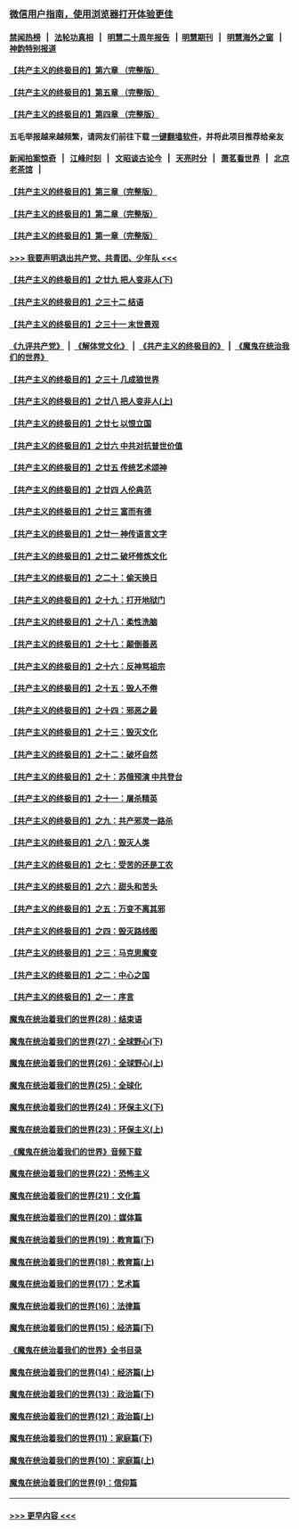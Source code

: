 ### [微信用户指南，使用浏览器打开体验更佳](https://github.com/gfw-breaker/banned-news1/blob/master/indexes/wechat-guide.md?t=0)
#### [禁闻热榜](热点新闻.md?t=0)  &nbsp;&nbsp;|&nbsp;&nbsp; [法轮功真相](https://github.com/gfw-breaker/truth/blob/master/README.md?t=0) &nbsp;&nbsp;|&nbsp;&nbsp; [明慧二十周年报告](https://github.com/gfw-breaker/mh-reports/blob/master/README.md?t=0) &nbsp;&nbsp;|&nbsp;&nbsp;[明慧期刊](https://github.com/gfw-breaker/mh-qikan) &nbsp;&nbsp;|&nbsp;&nbsp; [明慧海外之窗](https://github.com/gfw-breaker/mh-news/blob/master/README.md?t=0) &nbsp;&nbsp;|&nbsp;&nbsp; [神韵特别报道](https://github.com/gfw-breaker/mh-news/blob/master/shenyun.md?t=0)
#### [【共产主义的终极目的】第六章 （完整版）](../pages/nsc422/n11428913.md?t=02141955) 
#### [【共产主义的终极目的】第五章 （完整版）](../pages/nsc422/n11428912.md?t=02141955) 
#### [【共产主义的终极目的】第四章 （完整版）](../pages/nsc422/n11428907.md?t=02141955) 
#### 五毛举报越来越频繁，请网友们前往下载 [一键翻墙软件](https://github.com/gfw-breaker/ssr-accounts)，并将此项目推荐给亲友
#### [新闻拍案惊奇](https://github.com/gfw-breaker/banned-news1/blob/master/pages/link4.md) &nbsp;&nbsp;|&nbsp;&nbsp; [江峰时刻](https://github.com/gfw-breaker/banned-news1/blob/master/pages/link4.md) &nbsp;&nbsp;|&nbsp;&nbsp; [文昭谈古论今](https://github.com/gfw-breaker/banned-news1/blob/master/pages/link4.md) &nbsp;&nbsp;|&nbsp;&nbsp; [天亮时分](https://github.com/gfw-breaker/banned-news1/blob/master/pages/link4.md) &nbsp;&nbsp;|&nbsp;&nbsp; [萧茗看世界](https://github.com/gfw-breaker/banned-news1/blob/master/pages/link4.md) &nbsp;&nbsp;|&nbsp;&nbsp; [北京老茶馆](https://github.com/gfw-breaker/banned-news1/blob/master/pages/link4.md) &nbsp;&nbsp;|&nbsp;&nbsp; 
#### [【共产主义的终极目的】第三章（完整版）](../pages/nsc422/n11428848.md?t=02141955) 
#### [【共产主义的终极目的】第二章（完整版）](../pages/nsc422/n11428831.md?t=02141955) 
#### [【共产主义的终极目的】第一章（完整版）](../pages/nsc422/n11417651.md?t=02141955) 
#### [>>> 我要声明退出共产党、共青团、少年队 <<<](https://github.com/begood0513/goodnews/blob/master/quit/letter.md) 
#### [【共产主义的终极目的】之廿九 把人变非人(下)](../pages/nsc422/n11344140.md?t=02141955) 
#### [【共产主义的终极目的】之三十二 结语](../pages/nsc422/n11360535.md?t=02141955) 
#### [【共产主义的终极目的】之三十一 末世景观](../pages/nsc422/n11351129.md?t=02141955) 
#### [《九评共产党》](https://github.com/begood0513/9ping.md/blob/master/README.md) &nbsp;|&nbsp; [《解体党文化》](../../../../jtdwh.md/blob/master/README.md)  &nbsp;|&nbsp; [《共产主义的终极目的》](../../../../gczydzjmd.md/blob/master/README.md) &nbsp;|&nbsp; [《魔鬼在统治我们的世界》](../../../../mgztzwmdsj.md/blob/master/README.md) 
#### [【共产主义的终极目的】之三十 几成狼世界](../pages/nsc422/n11348280.md?t=02141955) 
#### [【共产主义的终极目的】之廿八 把人变非人(上)](../pages/nsc422/n11340492.md?t=02141955) 
#### [【共产主义的终极目的】之廿七 以恨立国](../pages/nsc422/n11336944.md?t=02141955) 
#### [【共产主义的终极目的】之廿六 中共对抗普世价值](../pages/nsc422/n11324785.md?t=02141955) 
#### [【共产主义的终极目的】之廿五 传统艺术颂神](../pages/nsc422/n11296396.md?t=02141955) 
#### [【共产主义的终极目的】之廿四 人伦典范](../pages/nsc422/n11296397.md?t=02141955) 
#### [【共产主义的终极目的】之廿三 富而有德](../pages/nsc422/n11283598.md?t=02141955) 
#### [【共产主义的终极目的】之廿一 神传语言文字](../pages/nsc422/n11263265.md?t=02141955) 
#### [【共产主义的终极目的】之廿二 破坏修炼文化](../pages/nsc422/n11245728.md?t=02141955) 
#### [【共产主义的终极目的】之二十：偷天换日](../pages/nsc422/n11238846.md?t=02141955) 
#### [【共产主义的终极目的】之十九：打开地狱门](../pages/nsc422/n11206376.md?t=02141955) 
#### [【共产主义的终极目的】之十八：柔性洗脑](../pages/nsc422/n11199994.md?t=02141955) 
#### [【共产主义的终极目的】之十七：颠倒善恶](../pages/nsc422/n11179782.md?t=02141955) 
#### [【共产主义的终极目的】之十六：反神骂祖宗](../pages/nsc422/n11166798.md?t=02141955) 
#### [【共产主义的终极目的】之十五：毁人不倦](../pages/nsc422/n11166792.md?t=02141955) 
#### [【共产主义的终极目的】之十四：邪恶之最](../pages/nsc422/n11150249.md?t=02141955) 
#### [【共产主义的终极目的】之十三：毁灭文化](../pages/nsc422/n11135227.md?t=02141955) 
#### [【共产主义的终极目的】之十二：破坏自然](../pages/nsc422/n11135214.md?t=02141955) 
#### [【共产主义的终极目的】之十：苏俄预演 中共登台](../pages/nsc422/n11118424.md?t=02141955) 
#### [【共产主义的终极目的】之十一：屠杀精英](../pages/nsc422/n11118442.md?t=02141955) 
#### [【共产主义的终极目的】之九：共产邪灵一路杀](../pages/nsc422/n11114139.md?t=02141955) 
#### [【共产主义的终极目的】之八：毁灭人类](../pages/nsc422/n11108503.md?t=02141955) 
#### [【共产主义的终极目的】之七：受苦的还是工农](../pages/nsc422/n11101809.md?t=02141955) 
#### [【共产主义的终极目的】之六：甜头和苦头](../pages/nsc422/n11096971.md?t=02141955) 
#### [【共产主义的终极目的】之五：万变不离其邪](../pages/nsc422/n11091285.md?t=02141955) 
#### [【共产主义的终极目的】之四：毁灭路线图](../pages/nsc422/n11086284.md?t=02141955) 
#### [【共产主义的终极目的】之三：马克思魔变](../pages/nsc422/n11061941.md?t=02141955) 
#### [【共产主义的终极目的】之二：中心之国](../pages/nsc422/n11047728.md?t=02141955) 
#### [【共产主义的终极目的】之一：序言](../pages/nsc422/n11086077.md?t=02141955) 
#### [魔鬼在统治着我们的世界(28)：结束语](../pages/nsc422/n10936246.md?t=02141955) 
#### [魔鬼在统治着我们的世界(27)：全球野心(下)](../pages/nsc422/n10928319.md?t=02141955) 
#### [魔鬼在统治着我们的世界(26)：全球野心(上)](../pages/nsc422/n10900318.md?t=02141955) 
#### [魔鬼在统治着我们的世界(25)：全球化](../pages/nsc422/n10788205.md?t=02141955) 
#### [魔鬼在统治着我们的世界(24)：环保主义(下)](../pages/nsc422/n10695307.md?t=02141955) 
#### [魔鬼在统治着我们的世界(23)：环保主义(上)](../pages/nsc422/n10688613.md?t=02141955) 
#### [《魔鬼在统治着我们的世界》音频下载](../pages/nsc422/n10635553.md?t=02141955) 
#### [魔鬼在统治着我们的世界(22)：恐怖主义](../pages/nsc422/n10614727.md?t=02141955) 
#### [魔鬼在统治着我们的世界(21)：文化篇](../pages/nsc422/n10597706.md?t=02141955) 
#### [魔鬼在统治着我们的世界(20)：媒体篇](../pages/nsc422/n10586579.md?t=02141955) 
#### [魔鬼在统治着我们的世界(19)：教育篇(下)](../pages/nsc422/n10564808.md?t=02141955) 
#### [魔鬼在统治着我们的世界(18)：教育篇(上)](../pages/nsc422/n10526970.md?t=02141955) 
#### [魔鬼在统治着我们的世界(17)：艺术篇](../pages/nsc422/n10499093.md?t=02141955) 
#### [魔鬼在统治着我们的世界(16)：法律篇](../pages/nsc422/n10485969.md?t=02141955) 
#### [魔鬼在统治着我们的世界(15)：经济篇(下)](../pages/nsc422/n10469975.md?t=02141955) 
#### [《魔鬼在统治着我们的世界》全书目录](../pages/nsc422/n10464261.md?t=02141955) 
#### [魔鬼在统治着我们的世界(14)：经济篇(上)](../pages/nsc422/n10457370.md?t=02141955) 
#### [魔鬼在统治着我们的世界(13)：政治篇(下)](../pages/nsc422/n10448270.md?t=02141955) 
#### [魔鬼在统治着我们的世界(12)：政治篇(上)](../pages/nsc422/n10444576.md?t=02141955) 
#### [魔鬼在统治着我们的世界(11)：家庭篇(下)](../pages/nsc422/n10440961.md?t=02141955) 
#### [魔鬼在统治着我们的世界(10)：家庭篇(上)](../pages/nsc422/n10435448.md?t=02141955) 
#### [魔鬼在统治着我们的世界(9)：信仰篇](../pages/nsc422/n10432159.md?t=02141955) 

----
#### [ >>> 更早内容 <<< ](../indexes/nsc422-earlier.md)
